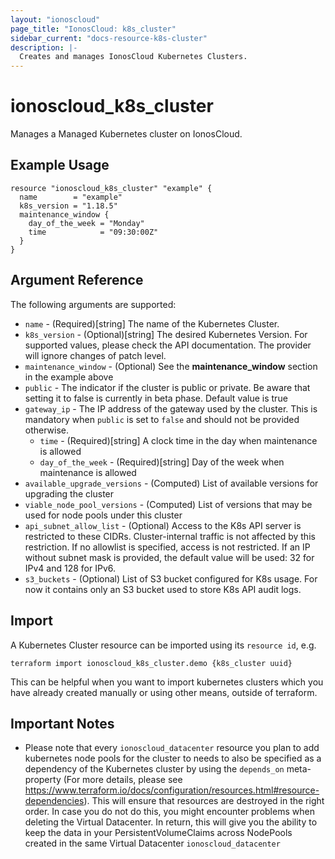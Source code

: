 ```yaml
---
layout: "ionoscloud"
page_title: "IonosCloud: k8s_cluster"
sidebar_current: "docs-resource-k8s-cluster"
description: |-
  Creates and manages IonosCloud Kubernetes Clusters.
---
```


# ionoscloud_k8s_cluster

Manages a Managed Kubernetes cluster on IonosCloud.

## Example Usage

```hcl
resource "ionoscloud_k8s_cluster" "example" {
  name        = "example"
  k8s_version = "1.18.5"
  maintenance_window {
    day_of_the_week = "Monday"
    time            = "09:30:00Z"
  }
}
```

## Argument Reference

The following arguments are supported:

- `name` - (Required)[string] The name of the Kubernetes Cluster.
- `k8s_version` - (Optional)[string] The desired Kubernetes Version. For supported values, please check the API documentation. The provider will ignore changes of patch level.
- `maintenance_window` - (Optional) See the **maintenance_window** section in the example above
- `public` - The indicator if the cluster is public or private. Be aware that setting it to false is currently in beta phase. Default value is true
- `gateway_ip` - The IP address of the gateway used by the cluster. This is mandatory when `public` is set to `false` and should not be provided otherwise.
  - `time` - (Required)[string] A clock time in the day when maintenance is allowed
  - `day_of_the_week` - (Required)[string] Day of the week when maintenance is allowed
- `available_upgrade_versions` - (Computed) List of available versions for upgrading the cluster
- `viable_node_pool_versions` - (Computed) List of versions that may be used for node pools under this cluster
- `api_subnet_allow_list` - (Optional) Access to the K8s API server is restricted to these CIDRs. Cluster-internal traffic is not affected by this restriction. If no allowlist is specified, access is not restricted. If an IP without subnet mask is provided, the default value will be used: 32 for IPv4 and 128 for IPv6.
- `s3_buckets` - (Optional) List of S3 bucket configured for K8s usage. For now it contains only an S3 bucket used to store K8s API audit logs.


## Import

A Kubernetes Cluster resource can be imported using its `resource id`, e.g.

```shell
terraform import ionoscloud_k8s_cluster.demo {k8s_cluster uuid}
```

This can be helpful when you want to import kubernetes clusters which you have already created manually or using other means, outside of terraform.

## Important Notes

- Please note that every `ionoscloud_datacenter` resource you plan to add kubernetes node pools for the cluster to needs to also be specified as a dependency of the Kubernetes cluster by using the `depends_on` meta-property (For more details, please see https://www.terraform.io/docs/configuration/resources.html#resource-dependencies). This will ensure that resources are destroyed in the right order. In case you do not do this, you might encounter problems when deleting the Virtual Datacenter. In return, this will give you the ability to keep the data in your PersistentVolumeClaims across NodePools created in the same Virtual Datacenter `ionoscloud_datacenter`